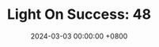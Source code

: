 ---
title: "Light On Success: 48"
date: 2024-03-03 00:00:00 +0800
categories: [Blogging]
tag: [Blogging]
image: https://pbs.twimg.com/media/GHCpimrWAAA2iNj?format=jpg&name=large
---